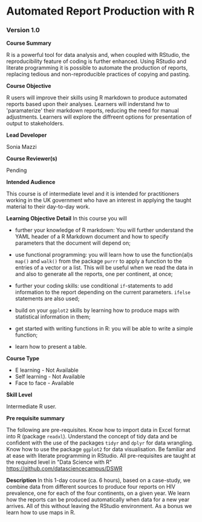 # Automated Report Production with R
### Version 1.0

**Course Summary**  

R is a powerful tool for data analysis and, when coupled with RStudio, the reproducibility feature of coding is further enhanced. Using RStudio and literate programming it is possible to automate the production of reports, replacing tedious and non-reproducible practices of copying and pasting.

**Course Objective**  

R users will improve their skills using R markdown to produce automated reports based upon their analyses. Learners will inderstand hw to 'paramaterize' their markdown reports, reducing the need for manual adjustments. Learners will explore the diffreent options for presentation of output to stakeholders.

**Lead Developer**  

Sonia Mazzi

**Course Reviewer(s)**  

Pending

**Intended Audience**  

This course is of intermediate level and it is intended for practitioners working in the UK government who have an interest in applying the taught material to their day-to-day work.
 

**Learning Objective Detail**
In this course you will

* further your knowledge of R markdown: You will further understand the YAML header of a R Markdown document and how to specify parameters that the document will depend on; 

* use functional programming: you will learn how to use the function(al)s `map()` and `walk()` from the package `purrr` to apply a function to the entries of a vector or a list. This will be useful when we read the data in and also to generate all the reports, one per continent, at once; 

* further your coding skills: use conditional `if`-statements to add information to the report depending on the current parameters. `ifelse` statements are also used;

* build on your `ggplot2` skills by learning how to produce maps with statistical information in them;

* get started with writing functions in R: you will be able to write a simple function;

* learn how to present a table.

**Course Type**
* E learning - Not Available
* Self learning - Not Available
* Face to face - Available

**Skill Level**  

Intermediate R user.

**Pre requisite summary**  

The following are pre-requisites. Know how to import data in Excel format into R (package `readxl`). Understand the concept of tidy data and be confident with the use of the packages `tidyr` and `dplyr` for data wrangling. Know how to use the package `ggplot2` for data visualisation. Be familiar and at ease with literate programming in RStudio. All pre-requisites are taught at the required level in "Data Science with R" https://github.com/datasciencecampus/DSWR

**Description**
In this 1-day course (ca. 6 hours), based on a case-study, we combine data from different sources to produce four reports on HIV prevalence, one for each of the four continents, on a given year. We learn how the reports can be produced automatically when data for a new year arrives. All of this without leaving the RStudio environment. As a bonus we learn how to use maps in R.




